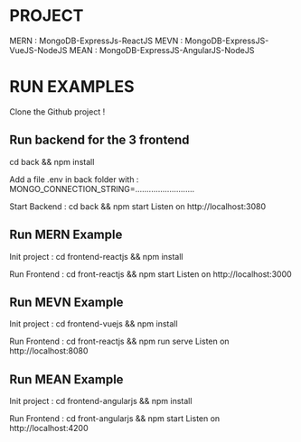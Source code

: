 # PROJECT

MERN : MongoDB-ExpressJs-ReactJS
MEVN : MongoDB-ExpressJS-VueJS-NodeJS
MEAN : MongoDB-ExpressJS-AngularJS-NodeJS

# RUN EXAMPLES

Clone the Github project !

## Run backend for the 3 frontend

cd back && npm install

Add a file .env in back folder with :
    MONGO_CONNECTION_STRING=..........................

Start Backend : cd back && npm start
Listen on http://localhost:3080

## Run MERN Example

Init project : 
cd frontend-reactjs && npm install

Run Frontend : cd front-reactjs && npm start
Listen on http://localhost:3000

## Run MEVN Example 

Init project : 
cd frontend-vuejs && npm install

Run Frontend : cd front-reactjs && npm run serve
Listen on http://localhost:8080

## Run MEAN Example

Init project : 
cd frontend-angularjs && npm install

Run Frontend : cd front-angularjs && npm start
Listen on http://localhost:4200